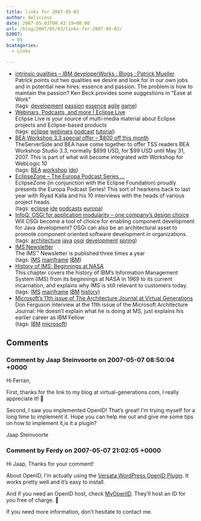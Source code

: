 ```yaml
---
title: links for 2007-05-03
author: delicious
date: 2007-05-03T00:43:19+00:00
url: /blog/2007/05/03/links-for-2007-05-03/
b2007:
  - 05
bcategories:
  - Links

---
```

  * <div>
      <a href="http://www-03.ibm.com/developerworks/blogs/page/pmuellr?entry=intrinsic_qualities">intrinsic qualities &#8211; IBM developerWorks : Blogs : Patrick Mueller</a>
    </div>
    
    <div>
      Patrick points out two qualities we desire and look for in our own jobs and in potential new hires: essence and passion. The problem is how to maintain the passion? Ken Beck provides some suggestions in &#8220;Ease at Work&#8221;
    </div>
    
    <div>
      (tags: <a href="http://del.icio.us/frodenas/development">development</a> <a href="http://del.icio.us/frodenas/passion">passion</a> <a href="http://del.icio.us/frodenas/essence">essence</a> <a href="http://del.icio.us/frodenas/agile">agile</a> <a href="http://del.icio.us/frodenas/game">game</a>)
    </div>

  * <div>
      <a href="http://live.eclipse.org/">Webinars, Podcasts, and more | Eclipse Live</a>
    </div>
    
    <div>
      Eclipse Live is your source of multi-media material about Eclipse projects and Eclipse-based products
    </div>
    
    <div>
      (tags: <a href="http://del.icio.us/frodenas/eclipse">eclipse</a> <a href="http://del.icio.us/frodenas/webinars">webinars</a> <a href="http://del.icio.us/frodenas/podcast">podcast</a> <a href="http://del.icio.us/frodenas/tutorial">tutorial</a>)
    </div>

  * <div>
      <a href="http://www.theserverside.com/news/thread.tss?thread_id=45218">BEA Workshop 3.3 special offer &#8211; $800 off this month</a>
    </div>
    
    <div>
      TheServerSide and BEA have come together to offer TSS readers BEA Workshop Studio 3.3, normally $899 USD, for $99 USD until May 31, 2007. This is part of what will become integrated with Workshop for WebLogic 10
    </div>
    
    <div>
      (tags: <a href="http://del.icio.us/frodenas/BEA">BEA</a> <a href="http://del.icio.us/frodenas/workshop">workshop</a> <a href="http://del.icio.us/frodenas/ide">ide</a>)
    </div>

  * <div>
      <a href="http://www.eclipsezone.com/eclipse/forums/t94057.html">EclipseZone &#8211; The Europa Podcast Series &#8230;</a>
    </div>
    
    <div>
      EclipseZone (in conjunction with the Eclipse Foundation) proudly presents the Europa Podcast Series! This sort of hearkens back to last year with Riyad Kalla and his 10 interviews with the heads of various project heads.
    </div>
    
    <div>
      (tags: <a href="http://del.icio.us/frodenas/eclipse">eclipse</a> <a href="http://del.icio.us/frodenas/ide">ide</a> <a href="http://del.icio.us/frodenas/podcasts">podcasts</a> <a href="http://del.icio.us/frodenas/europa">europa</a>)
    </div>

  * <div>
      <a href="http://www.infoq.com/news/2007/05/osgi-application-modularity">InfoQ: OSGi for application modularity &#8211; one company&#8217;s design choice</a>
    </div>
    
    <div>
      Will OSGi become a tool of choice for enabling component development for Java development? OSGi can also be an architectural asset to promote component oriented software development in organizations.
    </div>
    
    <div>
      (tags: <a href="http://del.icio.us/frodenas/architecture">architecture</a> <a href="http://del.icio.us/frodenas/java">java</a> <a href="http://del.icio.us/frodenas/osgi">osgi</a> <a href="http://del.icio.us/frodenas/development">development</a> <a href="http://del.icio.us/frodenas/spring">spring</a>)
    </div>

  * <div>
      <a href="http://publib.boulder.ibm.com/infocenter/dzichelp/v2r2/index.jsp?topic=/com.ibm.imsnews.doc/newsletter.htm">IMS Newsletter</a>
    </div>
    
    <div>
      The IMS™ Newsletter is published three times a year
    </div>
    
    <div>
      (tags: <a href="http://del.icio.us/frodenas/IMS">IMS</a> <a href="http://del.icio.us/frodenas/mainframe">mainframe</a> <a href="http://del.icio.us/frodenas/IBM">IBM</a>)
    </div>

  * <div>
      <a href="http://www.ibmpressbooks.com/articles/article.asp?p=377307&rl=1">History of IMS: Beginnings at NASA</a>
    </div>
    
    <div>
      This chapter covers the history of IBM&#8217;s Information Management System (IMS) from its beginnings at NASA in 1969 to its current incarnation, and explains why IMS is still relevant to customers today.
    </div>
    
    <div>
      (tags: <a href="http://del.icio.us/frodenas/IMS">IMS</a> <a href="http://del.icio.us/frodenas/mainframe">mainframe</a> <a href="http://del.icio.us/frodenas/IBM">IBM</a> <a href="http://del.icio.us/frodenas/history">history</a>)
    </div>

  * <div>
      <a href="http://www.virtual-generations.com/2007/04/18/microsofts-11th-issue-of-the-architecture-journal/">Microsoft’s 11th issue of The Architecture Journal at Virtual Generations</a>
    </div>
    
    <div>
      Don Ferguson interview at the 11th issue of the Microsoft Architecture Journal: He doesn&#8217;t explain what he is doing at MS, just explains his earlier career as IBM Fellow
    </div>
    
    <div>
      (tags: <a href="http://del.icio.us/frodenas/IBM">IBM</a> <a href="http://del.icio.us/frodenas/microsoft">microsoft</a>)
    </div>

## Comments

### Comment by Jaap Steinvoorte on 2007-05-07 08:50:04 +0000
Hi Ferran,
  
First, thanks for the link to my blog at virtual-generations.com, I really appreciate it! 🙂
  
Second, I saw you implemented OpenID! That&#8217;s great! I&#8217;m trying myself for a long time to implement it. Hope you can help me out and give me some tips on how to implement it,is it a plugin? 

Jaap Steinvoorte

### Comment by Ferdy on 2007-05-07 21:02:05 +0000
Hi Jaap, Thanks for your comment!

About OpenID, I&#8217;m actually using the <a href="http://verselogic.net/projects/wordpress/wordpress-openid-plugin/" rel="nofollow">Versata WordPress OpenID Plugin</a>. It works pretty well and it&#8217;s easy to install.

And if you need an OpenID host, check <a href="http://www.myopenid.com/" rel="nofollow">MyOpenID</a>. They&#8217;ll host an ID for you free of charge. 🙂

If you need more information, don&#8217;t hesitate to contact me.
